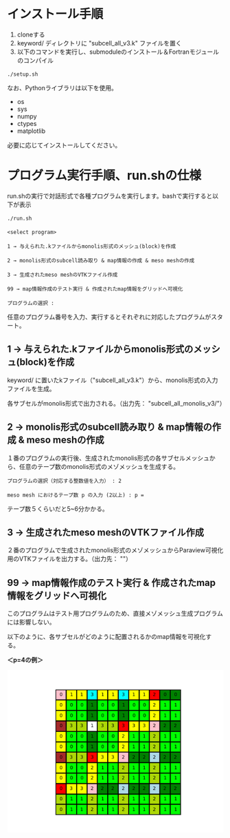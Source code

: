 # インストール手順
1. cloneする
2. keyword/ ディレクトリに "subcell_all_v3.k" ファイルを置く
3. 以下のコマンドを実行し、submoduleのインストール＆Fortranモジュールのコンパイル
```#bash
./setup.sh
```
なお、Pythonライブラリは以下を使用。
- os
- sys
- numpy
- ctypes
- matplotlib

必要に応じてインストールしてください。

# プログラム実行手順、run.shの仕様
run.shの実行で対話形式で各種プログラムを実行します。bashで実行すると以下が表示
```
./run.sh

<select program>

1 → 与えられた.kファイルからmonolis形式のメッシュ(block)を作成

2 → monolis形式のsubcell読み取り & map情報の作成 & meso meshの作成

3 → 生成されたmeso meshのVTKファイル作成

99 → map情報作成のテスト実行 & 作成されたmap情報をグリッドへ可視化

プログラムの選択 :
```
任意のプログラム番号を入力、実行するとそれぞれに対応したプログラムがスタート。

## 1 → 与えられた.kファイルからmonolis形式のメッシュ(block)を作成
keyword/ に置いたkファイル（"subcell_all_v3.k"）から、monolis形式の入力ファイルを生成。

各サブセルがmonolis形式で出力される。（出力先： "subcell_all_monolis_v3/"）

## 2 → monolis形式のsubcell読み取り & map情報の作成 & meso meshの作成
１番のプログラムの実行後、生成されたmonolis形式の各サブセルメッシュから、任意のテープ数のmonolis形式のメゾメッシュを生成する。
```
プログラムの選択（対応する整数値を入力） : 2

meso mesh におけるテープ数 p の入力 (2以上) : p =
```
テープ数５くらいだと5~6分かかる。
## 3 → 生成されたmeso meshのVTKファイル作成
２番のプログラムで生成されたmonolis形式のメゾメッシュからParaview可視化用のVTKファイルを出力する。（出力先： ""）
## 99 → map情報作成のテスト実行 & 作成されたmap情報をグリッドへ可視化
このプログラムはテスト用プログラムのため、直接メゾメッシュ生成プログラムには影響しない。

以下のように、各サブセルがどのように配置されるかのmap情報を可視化する。

**＜p=4の例＞**

![map_p=4.png](map_p=4.png)